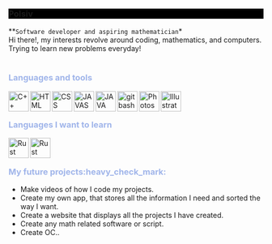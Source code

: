<h3 style="background-color:#000">Polsiv</h3>


**`Software developer and aspiring mathematician`\* 
<br>
Hi there!, my interests revolve around coding, mathematics, and computers.
Trying to learn new problems everyday!
#

<h3 style="color: #A0B5EA">Languages and tools</h3>

<img align="left" alt="C++" width="40px" style="padding: 0p 10px 0 10px" src="https://cdn.jsdelivr.net/gh/devicons/devicon/icons/cplusplus/cplusplus-original.svg"/>

<img align="left" alt="HTML" width="40px" style="padding: 0p 10px 0 10px" src="https://cdn.jsdelivr.net/gh/devicons/devicon/icons/html5/html5-original.svg" />

<img align="left" alt="CSS" width="40px" style="padding: 0p 10px 0 10px" src="https://cdn.jsdelivr.net/gh/devicons/devicon/icons/css3/css3-original.svg" />
          
<img align="left" alt="JAVASCRIPT" width="40px" style="padding: 0p 10px 0 10px" src="https://cdn.jsdelivr.net/gh/devicons/devicon/icons/javascript/javascript-original.svg" />

<img align="left" alt="JAVA" width="40px" style="padding: 0p 10px 0 10px" src="https://cdn.jsdelivr.net/gh/devicons/devicon/icons/java/java-original.svg" />
          
<img align="left" alt="gitbash" width="40px" style="padding: 0p 10px 0 10px" src="https://cdn.jsdelivr.net/gh/devicons/devicon/icons/git/git-original.svg" />

<img align="left" alt="Photoshop" width="40px" style="padding: 0p 10px 0 10px" src="https://cdn.jsdelivr.net/gh/devicons/devicon/icons/photoshop/photoshop-plain.svg"/>

<img align="left" alt="Illustrator" width="40px" style="padding: 0p 10px 0 10px" src="https://cdn.jsdelivr.net/gh/devicons/devicon/icons/illustrator/illustrator-plain.svg" />
          
<br>

#

<h3 style="color: #A0B5EA">Languages I want to learn</h3>         
          
          
<img align="left" alt="Rust" width="40px" style="padding: 0p 10px 0 10px" src="https://cdn.jsdelivr.net/gh/devicons/devicon/icons/rust/rust-plain.svg"/>
          
<img align="left" alt="Rust" width="40px" style="padding: 0p 10px 0 10px" src="https://cdn.jsdelivr.net/gh/devicons/devicon/icons/python/python-original.svg" />

<br>

#

<h3 style="color: #A0B5EA">My future projects:heavy_check_mark:</h3> 

<ul>
<li>Make videos of how I code my projects.</li>
<li>Create my own app, that stores all the information I need and sorted the way I want.</li>	
<li>Create a website that displays all the projects I have created.</li>
<li>Create any math related software or script.</li>
<li>Create OC..</li>
</ul>

         



      
         

